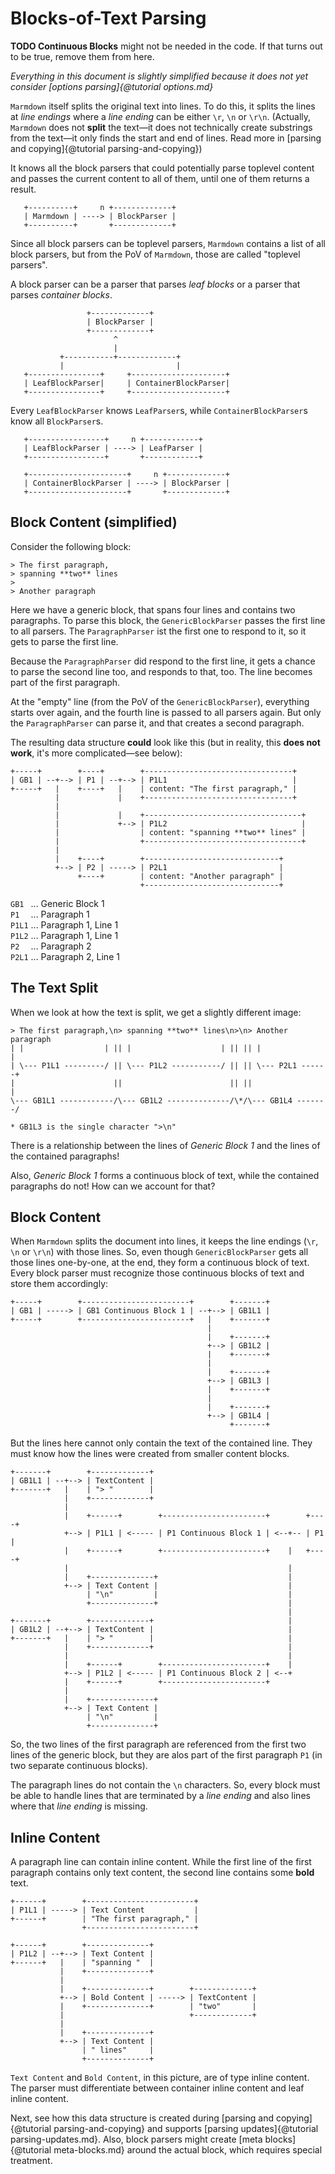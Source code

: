 # Blocks-of-Text Parsing

**TODO Continuous Blocks** might not be needed in the code. If that turns out
to be true, remove them from here.

_Everything in this document is slightly simplified because it does not yet consider [options parsing]{@tutorial options.md}_

`Marmdown` itself splits the original text into lines. To do this, it splits
the lines at _line endings_ where a _line ending_ can be either `\r`, `\n`
or `\r\n`. (Actually, `Marmdown` does not **split** the text&mdash;it does
not technically create substrings from the text&mdash;it only finds the start
and end of lines. Read more in [parsing and copying]{@tutorial parsing-and-copying})

It knows all the block parsers that could potentially parse toplevel content
and passes the current content to all of them, until one of them returns a result.

```
   +----------+     n +-------------+
   | Marmdown | ----> | BlockParser |
   +----------+       +-------------+
```

Since all block parsers can be toplevel parsers, `Marmdown` contains a list of
all block parsers, but from the PoV of `Marmdown`, those are called "toplevel
parsers".

A block parser can be a parser that parses _leaf blocks_ or a parser that parses
_container blocks_.

```
                 +-------------+
                 | BlockParser |
                 +-------------+
                       ^
                       |
           +-----------+-------------+
           |                         |
   +----------------+     +---------------------+
   | LeafBlockParser|     | ContainerBlockParser|
   +----------------+     +---------------------+
```

Every `LeafBlockParser` knows `LeafParser`s, while `ContainerBlockParser`s know
all `BlockParser`s.

```
   +-----------------+     n +------------+
   | LeafBlockParser | ----> | LeafParser |
   +-----------------+       +------------+

   +----------------------+     n +-------------+
   | ContainerBlockParser | ----> | BlockParser |
   +----------------------+       +-------------+
```

## Block Content (simplified)

Consider the following block:

```
> The first paragraph,
> spanning **two** lines
>
> Another paragraph
```

Here we have a generic block, that spans four lines and contains two paragraphs.
To parse this block, the `GenericBlockParser` passes the first line to all parsers.
The `ParagraphParser` ist the first one to respond to it, so it gets to parse the
first line.

Because the `ParagraphParser` did respond to the first line, it gets a chance to
parse the second line too, and responds to that, too. The line becomes part of the
first paragraph.

At the "empty" line (from the PoV of the `GenericBlockParser`), everything starts
over again, and the fourth line is passed to all parsers again. But only the
`ParagraphParser` can parse it, and that creates a second paragraph.

The resulting data structure **could** look like this (but in reality, this 
**does not work**, it's more complicated&mdash;see below):

```
+-----+        +----+        +---------------------------------+
| GB1 | --+--> | P1 | --+--> | P1L1                            |
+-----+   |    +----+   |    | content: "The first paragraph," |
          |             |    +---------------------------------+
          |
          |             |    +-----------------------------------+
          |             +--> | P1L2                              |
          |                  | content: "spanning **two** lines" |
          |                  +-----------------------------------+
          |
          |    +----+        +------------------------------+
          +--> | P2 | -----> | P2L1                         |
               +----+        | content: "Another paragraph" |
                             +------------------------------+
```

`GB1 ` ... Generic Block 1  
`P1  ` ... Paragraph 1  
`P1L1` ... Paragraph 1, Line 1  
`P1L2` ... Paragraph 1, Line 1  
`P2  ` ... Paragraph 2  
`P2L1` ... Paragraph 2, Line 1

## The Text Split

When we look at how the text is split, we get a slightly different image:

```
> The first paragraph,\n> spanning **two** lines\n>\n> Another paragraph
| |                  | || |                    | || || |               |
| \--- P1L1 ---------/ || \--- P1L2 -----------/ || || \--- P2L1 ------+
|                      ||                        || ||                 |
\--- GB1L1 ------------/\--- GB1L2 --------------/\*/\--- GB1L4 -------/

* GB1L3 is the single character ">\n"
```

There is a relationship between the lines of _Generic Block 1_ and the lines
of the contained paragraphs!

Also, _Generic Block 1_ forms a continuous block of text, while the contained
paragraphs do not! How can we account for that?

## Block Content

When `Marmdown` splits the document into lines, it keeps the line endings
(`\r`, `\n` or `\r\n`) with those lines. So, even though `GenericBlockParser`
gets all those lines one-by-one, at the end, they form a continuous block of
text. Every block parser must recognize those continuous blocks of text and
store them accordingly:

```
+-----+        +------------------------+        +-------+
| GB1 | -----> | GB1 Continuous Block 1 | --+--> | GB1L1 |
+-----+        +------------------------+   |    +-------+
                                            |
                                            |    +-------+
                                            +--> | GB1L2 |
                                            |    +-------+
                                            |
                                            |    +-------+
                                            +--> | GB1L3 |
                                            |    +-------+
                                            |
                                            |    +-------+
                                            +--> | GB1L4 |
                                                 +-------+
```

But the lines here cannot only contain the text of the contained line. They
must know how the lines were created from smaller content blocks.

```
+-------+        +-------------+
| GB1L1 | --+--> | TextContent |
+-------+   |    | "> "        |
            |    +-------------+
            |
            |    +------+        +-----------------------+        +----+
            +--> | P1L1 | <----- | P1 Continuous Block 1 | <--+-- | P1 |
            |    +------+        +-----------------------+    |   +----+
            |                                                 |
            |    +--------------+                             |
            +--> | Text Content |                             |
                 | "\n"         |                             |
                 +--------------+                             |
                                                              |
+-------+        +-------------+                              |
| GB1L2 | --+--> | TextContent |                              |
+-------+   |    | "> "        |                              |
            |    +-------------+                              |
            |                                                 |
            |    +------+        +-----------------------+    |
            +--> | P1L2 | <----- | P1 Continuous Block 2 | <--+
            |    +------+        +-----------------------+
            |
            |    +--------------+
            +--> | Text Content |
                 | "\n"         |
                 +--------------+
```

So, the two lines of the first paragraph are referenced from the first two
lines of the generic block, but they are alos part of the first paragraph `P1`
(in two separate continuous blocks).

The paragraph lines do not contain the `\n` characters. So, every block must
be able to handle lines that are terminated by a _line ending_ and also lines
where that _line ending_ is missing.

## Inline Content

A paragraph line can contain inline content. While the first line of the first
paragraph contains only text content, the second line contains some **bold** text.

```
+------+        +------------------------+
| P1L1 | -----> | Text Content           |
+------+        | "The first paragraph," |
                +------------------------+

+------+        +--------------+
| P1L2 | --+--> | Text Content |
+------+   |    | "spanning "  |
           |    +--------------+
           |
           |    +--------------+        +-------------+
           +--> | Bold Content | -----> | TextContent |
           |    +--------------+        | "two"       |
           |                            +-------------+
           |
           |    +--------------+
           +--> | Text Content |
                | " lines"     |
                +--------------+
```

`Text Content` and `Bold Content`, in this picture, are of type inline content.
The parser must differentiate between container inline content and leaf
inline content.

Next, see how this data structure is created during
[parsing and copying]{@tutorial parsing-and-copying} and supports
[parsing updates]{@tutorial parsing-updates.md}. Also, block parsers might
create [meta blocks]{@tutorial meta-blocks.md} around the actual block, which
requires special treatment.
